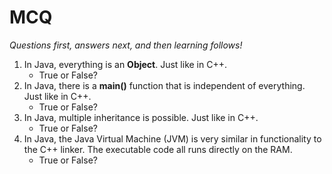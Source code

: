 # MCQ 
_Questions first, answers next, and then learning follows!_

1. In Java, everything is an **Object**. Just like in C++.
   - True or False?
4. In Java, there is a **main()** function that is independent of everything. Just like in C++. 
	- True or False? 
5. In Java, multiple inheritance is possible. Just like in C++. 
   - True or False? 
3. In Java, the Java Virtual Machine (JVM) is very similar in functionality to the C++ linker. The executable code all runs directly on the RAM. 
   - True or False?

